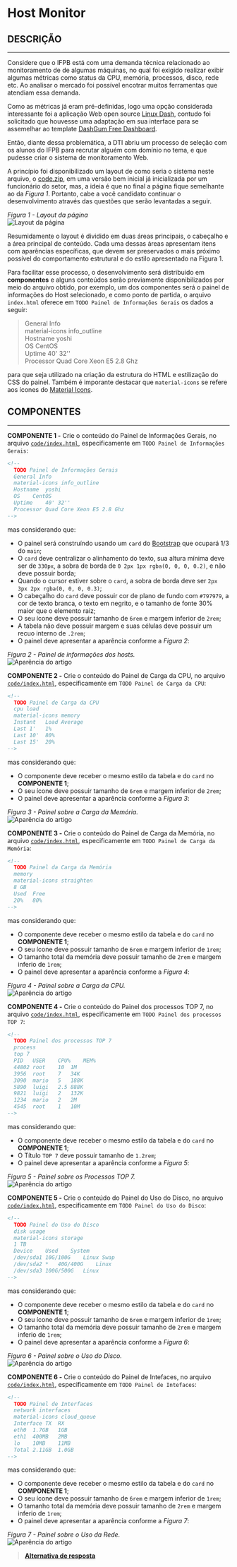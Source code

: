 # Host Monitor

## DESCRIÇÃO
---

Considere que o IFPB está com uma demanda técnica relacionado ao monitoramento de de algumas máquinas, no qual foi exigido realizar exibir algumas métricas como status da CPU, memória, processos, disco, rede etc. Ao analisar o mercado foi possível encotrar muitos ferramentas que atendiam essa demanda. 

Como as métricas já eram pré-definidas, logo uma opção considerada interessante foi a aplicação Web open source
[Linux Dash](https://github.com/afaqurk/linux-dash), contudo foi solicitado que houvesse uma adaptação em sua interface para se assemelhar ao template [DashGum Free Dashboard](http://blacktie.co/2014/07/dashgum-free-dashboard/).

Então, diante dessa problemática, a DTI abriu um processo de seleção com os alunos do IFPB para recrutar alguém com domínio no tema, e que pudesse criar o sistema de monitoramento Web.

A princípio foi disponibilizado um layout de como seria o sistema neste arquivo, o [code.zip](code.zip), em uma versão bem inicial já inicializada por um funcionário do setor, mas, a ideia é que no final a página fique semelhante ao da *Figura 1*. Portanto, cabe a você candidato continuar o desenvolvimento através das questões que serão levantadas a seguir.

*Figura 1 - Layout da página*<br>
![Layout da página](assets/dashboard.png)

Resumidamente o layout é dividido em duas áreas principais, o cabeçalho e a área principal de conteúdo. Cada uma dessas áreas apresentam itens com aparências específicas, que devem ser preservados o mais próximo possível do comportamento  estrutural e do estilo apresentado na Figura 1.

Para facilitar esse processo, o desenvolvimento será distribuido em **componentes** e alguns conteúdos serão previamente disponibilizados por meio do arquivo obtido, por exemplo, um dos componentes será o painel de informações do Host selecionado, e como ponto de partida, o arquivo `index.html` oferece em `TODO Painel de Informações Gerais` os dados a seguir:

> General Info<br>
> material-icons info_outline<br>
> Hostname	yoshi<br>
> OS	CentOS<br>
> Uptime	40' 32''<br>
> Processor	Quad Core Xeon E5 2.8 Ghz<br>

para que seja utilizado na criação da estrutura do HTML e estilização do CSS do painel. Também é imporante destacar que `material-icons` se refere aos ícones do [Material Icons](https://material.io/icons/).

## COMPONENTES
---

**COMPONENTE 1 -** Crie o conteúdo do Painel de Informações Gerais, no arquivo [`code/index.html`](code/index.html), especificamente em `TODO Painel de Informações Gerais`:

```html
<!--
  TODO Painel de Informações Gerais
  General Info
  material-icons info_outline
  Hostname	yoshi
  OS	CentOS
  Uptime	40' 32''
  Processor	Quad Core Xeon E5 2.8 Ghz
-->
```

mas considerando que:

* O painel será construíndo usando um `card` do [Bootstrap](http://getbootstrap.com) que ocupará 1/3 do `main`;
* O `card` deve centralizar o alinhamento do texto, sua altura mínima deve ser de `330px`, a sobra de borda de `0 2px 1px rgba(0, 0, 0, 0.2)`, e não deve possuir borda;
* Quando o cursor estiver sobre o `card`, a sobra de borda deve ser `2px 3px 2px rgba(0, 0, 0, 0.3)`;
* O cabeçalho do `card` deve possuir cor de plano de fundo com `#797979`, a cor de texto branca, o texto em negrito,  e o tamanho de fonte 30% maior que o elemento raiz;
* O seu ícone deve possuir tamanho de `6rem` e margem inferior de `2rem`;
* A tabela não deve possuir margem e suas células deve possuir um recuo interno de `.2rem`;
* O painel deve apresentar a aparência conforme a *Figura 2*:

*Figura 2 - Painel de informações dos hosts.*<br>
![Aparência do artigo](assets/info.png)

**COMPONENTE 2 -** Crie o conteúdo do Painel de Carga da CPU, no arquivo [`code/index.html`](code/index.html), especificamente em `TODO Painel de Carga da CPU`:

```html
<!--
  TODO Painel de Carga da CPU
  cpu load
  material-icons memory
  Instant	Load Average
  Last 1'	1%
  Last 10'	80%
  Last 15'	20%
-->
```

mas considerando que:

* O componente deve receber o mesmo estilo da tabela e do `card` no **COMPONENTE 1**;
* O seu ícone deve possuir tamanho de `6rem` e margem inferior de `2rem`;
* O painel deve apresentar a aparência conforme a *Figura 3*:

*Figura 3 - Painel sobre a Carga da Memória.*<br>
![Aparência do artigo](assets/memory.png)

**COMPONENTE 3 -** Crie o conteúdo do Painel de Carga da Memória, no arquivo [`code/index.html`](code/index.html), especificamente em `TODO Painel de Carga da Memória`:

```html
<!--
  TODO Painel da Carga da Memória
  memory
  material-icons straighten
  8 GB
  Used	Free
  20%	80%
-->
```

mas considerando que:

* O componente deve receber o mesmo estilo da tabela e do `card` no **COMPONENTE 1**;
* O seu ícone deve possuir tamanho de `6rem` e margem inferior de `1rem`;
* O tamanho total da memória deve possuir tamanho de `2rem` e margem inferio de `1rem`;
* O painel deve apresentar a aparência conforme a *Figura 4*:

*Figura 4 - Painel sobre a Carga da CPU.*<br>
![Aparência do artigo](assets/cpu.png)

**COMPONENTE 4 -** Crie o conteúdo do Painel dos processos TOP 7, no arquivo [`code/index.html`](code/index.html), especificamente em `TODO Painel dos processos TOP 7`:

```html
<!--
  TODO Painel dos processos TOP 7
  process
  top 7
  PID	USER	CPU%	MEM%
  44802	root	10	1M
  3956	root	7	34K
  3090	mario	5	188K
  5890	luigi	2.5	888K
  9821	luigi	2	132K
  1234	mario	2	2M
  4545	root	1	10M
-->
```

mas considerando que:

* O componente deve receber o mesmo estilo da tabela e do `card` no **COMPONENTE 1**;
* O Título `TOP 7` deve possuir tamanho de `1.2rem`;
* O painel deve apresentar a aparência conforme a *Figura 5*:

*Figura 5 - Painel sobre os Processos TOP 7.*<br>
![Aparência do artigo](assets/process.png)

**COMPONENTE 5 -** Crie o conteúdo do Painel do Uso do Disco, no arquivo [`code/index.html`](code/index.html), especificamente em `TODO Painel do Uso do Disco`:

```html
<!--
  TODO Painel do Uso do Disco
  disk usage
  material-icons storage
  1 TB
  Device	Used	System
  /dev/sda1	10G/100G	Linux Swap
  /dev/sda2 *	40G/400G	Linux
  /dev/sda3	100G/500G	Linux
-->
```

mas considerando que:

* O componente deve receber o mesmo estilo da tabela e do `card` no **COMPONENTE 1**;
* O seu ícone deve possuir tamanho de `6rem` e margem inferior de `1rem`;
* O tamanho total da memória deve possuir tamanho de `2rem` e margem inferio de `1rem`;
* O painel deve apresentar a aparência conforme a *Figura 6*:

*Figura 6 - Painel sobre o Uso do Disco.*<br>
![Aparência do artigo](assets/disk.png)

**COMPONENTE 6 -** Crie o conteúdo do Painel de Intefaces, no arquivo [`code/index.html`](code/index.html), especificamente em `TODO Painel de Intefaces`:

```html
<!--
  TODO Painel de Interfaces
  network interfaces
  material-icons cloud_queue
  Interface	TX	RX
  eth0	1.7GB	1GB
  eth1	400MB	2MB
  lo	10MB	11MB
  Total	2.11GB	1.0GB
-->
```

mas considerando que:

* O componente deve receber o mesmo estilo da tabela e do `card` no **COMPONENTE 1**;
* O seu ícone deve possuir tamanho de `6rem` e margem inferior de `1rem`;
* O tamanho total da memória deve possuir tamanho de `2rem` e margem inferio de `1rem`;
* O painel deve apresentar a aparência conforme a *Figura 7*:

*Figura 7 - Painel sobre o Uso da Rede.*<br>
![Aparência do artigo](assets/network.png)

> **[Alternativa de resposta](code-response/)**